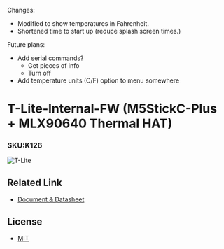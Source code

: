 Changes:
- Modified to show temperatures in Fahrenheit.
- Shortened time to start up (reduce splash screen times.)

Future plans:
- Add serial commands?
  - Get pieces of info
  - Turn off
- Add temperature units (C/F) option to menu somewhere

# T-Lite-Internal-FW (M5StickC-Plus + MLX90640 Thermal HAT)

### SKU:K126

![T-Lite](https://static-cdn.m5stack.com/resource/docs/products/app/T-Lite/img-1b8ebe07-4556-4641-a487-b6fe6bf8b0c6.jpg)

## Related Link

- [Document & Datasheet](https://docs.m5stack.com/en/app/T-Lite)

## License

- [MIT](LICENSE)

